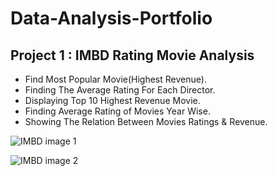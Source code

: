 # Data-Analysis-Portfolio

## Project 1 : IMBD Rating Movie Analysis
* Find Most Popular Movie(Highest Revenue).
* Finding The Average Rating For Each Director.
* Displaying Top 10 Highest Revenue Movie.
* Finding Average Rating of Movies Year Wise.
* Showing The Relation Between Movies Ratings & Revenue.

![IMBD image 1](https://github.com/Ismailniazy/Ismail-Data-Analysis-Portfolio/assets/143493393/07fee534-e621-4b25-a2b0-80466d9df28b)

![IMBD image 2](https://github.com/Ismailniazy/Ismail-Data-Analysis-Portfolio/assets/143493393/539c6a5c-f6da-4af3-9b2d-871167a59efb)
